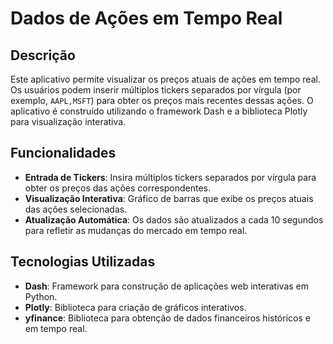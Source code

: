 # Dados de Ações em Tempo Real

## Descrição

Este aplicativo permite visualizar os preços atuais de ações em tempo real. Os usuários podem inserir múltiplos tickers separados por vírgula (por exemplo, `AAPL,MSFT`) para obter os preços mais recentes dessas ações. O aplicativo é construído utilizando o framework Dash e a biblioteca Plotly para visualização interativa.

## Funcionalidades

- **Entrada de Tickers**: Insira múltiplos tickers separados por vírgula para obter os preços das ações correspondentes.
- **Visualização Interativa**: Gráfico de barras que exibe os preços atuais das ações selecionadas.
- **Atualização Automática**: Os dados são atualizados a cada 10 segundos para refletir as mudanças do mercado em tempo real.

## Tecnologias Utilizadas

- **Dash**: Framework para construção de aplicações web interativas em Python.
- **Plotly**: Biblioteca para criação de gráficos interativos.
- **yfinance**: Biblioteca para obtenção de dados financeiros históricos e em tempo real.
